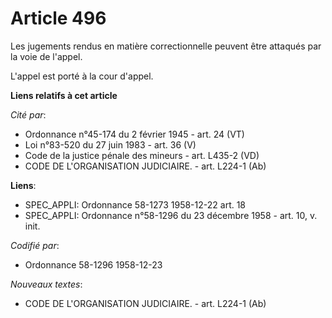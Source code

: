 # Article 496

Les jugements rendus en matière correctionnelle peuvent être attaqués par la voie de l'appel.

L'appel est porté à la cour d'appel.

**Liens relatifs à cet article**

_Cité par_:

  - Ordonnance n°45-174 du 2 février 1945 - art. 24 (VT)
  - Loi n°83-520 du 27 juin 1983 - art. 36 (V)
  - Code de la justice pénale des mineurs - art. L435-2 (VD)
  - CODE DE L'ORGANISATION JUDICIAIRE. - art. L224-1 (Ab)

**Liens**:

  - SPEC_APPLI: Ordonnance 58-1273 1958-12-22 art. 18
  - SPEC_APPLI: Ordonnance n°58-1296 du 23 décembre 1958 - art. 10, v. init.

_Codifié par_:

  - Ordonnance 58-1296 1958-12-23

_Nouveaux textes_:

  - CODE DE L'ORGANISATION JUDICIAIRE. - art. L224-1 (Ab)

